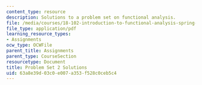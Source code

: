```yaml
---
content_type: resource
description: Solutions to a problem set on functional analysis.
file: /media/courses/18-102-introduction-to-functional-analysis-spring-2009/63a8e39d03c0e007a353f528c0ceb5c4_MIT18_102s09_sol_pset02.pdf
file_type: application/pdf
learning_resource_types:
- Assignments
ocw_type: OCWFile
parent_title: Assignments
parent_type: CourseSection
resourcetype: Document
title: Problem Set 2 Solutions
uid: 63a8e39d-03c0-e007-a353-f528c0ceb5c4
---
```

